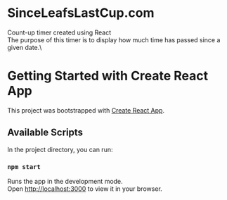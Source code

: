 # SinceLeafsLastCup.com
Count-up timer created using React\
The purpose of this timer is to display how much time has passed since a given date.\



# Getting Started with Create React App

This project was bootstrapped with [Create React App](https://github.com/facebook/create-react-app).

## Available Scripts

In the project directory, you can run:

### `npm start`

Runs the app in the development mode.\
Open [http://localhost:3000](http://localhost:3000) to view it in your browser.

